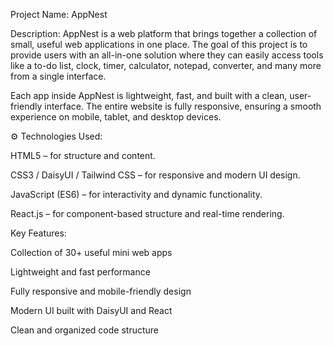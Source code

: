 Project Name: AppNest

Description:
AppNest is a web platform that brings together a collection of small, useful web applications in one place. The goal of this project is to provide users with an all-in-one solution where they can easily access tools like a to-do list, clock, timer, calculator, notepad, converter, and many more from a single interface.

Each app inside AppNest is lightweight, fast, and built with a clean, user-friendly interface. The entire website is fully responsive, ensuring a smooth experience on mobile, tablet, and desktop devices.

⚙️ Technologies Used:

HTML5 – for structure and content.

CSS3 / DaisyUI / Tailwind CSS – for responsive and modern UI design.

JavaScript (ES6) – for interactivity and dynamic functionality.

React.js – for component-based structure and real-time rendering.

Key Features:

Collection of 30+ useful mini web apps

Lightweight and fast performance

Fully responsive and mobile-friendly design

Modern UI built with DaisyUI and React

Clean and organized code structure